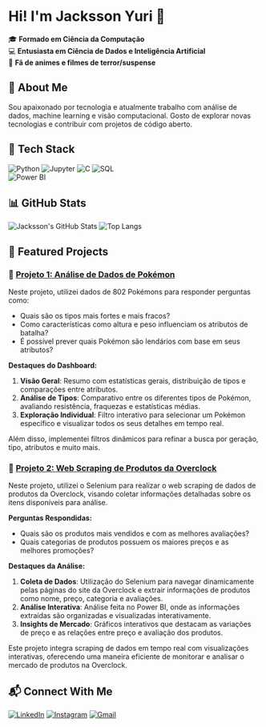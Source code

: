 # Hi! I'm Jacksson Yuri 👋

🎓 **Formado em Ciência da Computação**  
💻 **Entusiasta em Ciência de Dados e Inteligência Artificial**  
🎥 **Fã de animes e filmes de terror/suspense**

## 🚀 About Me

Sou apaixonado por tecnologia e atualmente trabalho com análise de dados, machine learning e visão computacional. Gosto de explorar novas tecnologias e contribuir com projetos de código aberto.

## 🔧 Tech Stack

![Python](https://img.shields.io/badge/Python-3776AB?style=for-the-badge&logo=python&logoColor=white)
![Jupyter](https://img.shields.io/badge/Jupyter-F37626?style=for-the-badge&logo=jupyter&logoColor=white)
![C](https://img.shields.io/badge/C-00599C?style=for-the-badge&logo=c&logoColor=white)
![SQL](https://img.shields.io/badge/SQL-4479A1?style=for-the-badge&logo=postgresql&logoColor=white)  
![Power BI](https://img.shields.io/badge/Power%20BI-F2C811?style=for-the-badge&logo=powerbi&logoColor=black)  

## 📊 GitHub Stats

![Jacksson's GitHub Stats](https://github-readme-stats.vercel.app/api?username=JackssonYuri&show_icons=true&theme=dark)
![Top Langs](https://github-readme-stats.vercel.app/api/top-langs/?username=JackssonYuri&layout=compact&theme=dark)

## 📌 Featured Projects

### 🔹 [Projeto 1: Análise de Dados de Pokémon](https://github.com/JackssonYuri/Data_Pokemon)

Neste projeto, utilizei dados de 802 Pokémons para responder perguntas como:
- Quais são os tipos mais fortes e mais fracos?
- Como características como altura e peso influenciam os atributos de batalha?
- É possível prever quais Pokémon são lendários com base em seus atributos?

**Destaques do Dashboard:**
1. **Visão Geral**: Resumo com estatísticas gerais, distribuição de tipos e comparações entre atributos.
2. **Análise de Tipos**: Comparativo entre os diferentes tipos de Pokémon, avaliando resistência, fraquezas e estatísticas médias.
3. **Exploração Individual**: Filtro interativo para selecionar um Pokémon específico e visualizar todos os seus detalhes em tempo real.

Além disso, implementei filtros dinâmicos para refinar a busca por geração, tipo, atributos e muito mais.

### 🔹 [Projeto 2: Web Scraping de Produtos da Overclock](https://github.com/JackssonYuri/web-scraping-overclock)

Neste projeto, utilizei o Selenium para realizar o web scraping de dados de produtos da Overclock, visando coletar informações detalhadas sobre os itens disponíveis para análise.

**Perguntas Respondidas:**
- Quais são os produtos mais vendidos e com as melhores avaliações?
- Quais categorias de produtos possuem os maiores preços e as melhores promoções?

**Destaques da Análise:**
1. **Coleta de Dados**: Utilização do Selenium para navegar dinamicamente pelas páginas do site da Overclock e extrair informações de produtos como nome, preço, categoria e avaliações.
2. **Análise Interativa**: Análise feita no Power BI, onde as informações extraídas são organizadas e visualizadas interativamente.
3. **Insights de Mercado**: Gráficos interativos que destacam as variações de preço e as relações entre preço e avaliação dos produtos.

Este projeto integra scraping de dados em tempo real com visualizações interativas, oferecendo uma maneira eficiente de monitorar e analisar o mercado de produtos na Overclock.

## 📬 Connect With Me

[![LinkedIn](https://img.shields.io/badge/LinkedIn-0077B5?style=for-the-badge&logo=linkedin&logoColor=white)](https://www.linkedin.com/in/jackssonyuri)
[![Instagram](https://img.shields.io/badge/Instagram-E4405F?style=for-the-badge&logo=instagram&logoColor=white)](https://www.instagram.com/jack.yuri)
[![Gmail](https://img.shields.io/badge/Gmail-D14836?style=for-the-badge&logo=gmail&logoColor=white)](mailto:jackyuri6@gmail.com)
